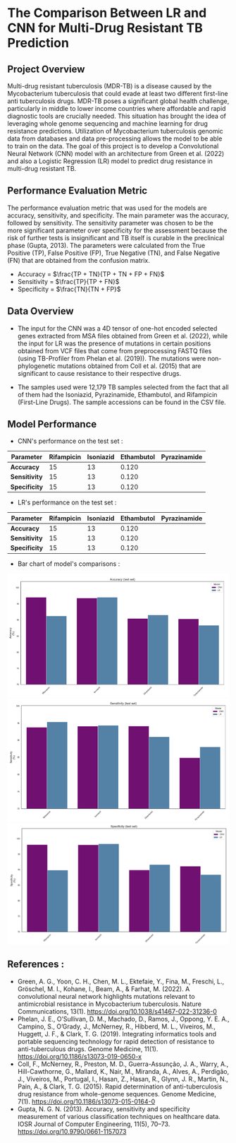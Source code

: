 # The Comparison Between LR and CNN for Multi-Drug Resistant TB Prediction

## Project Overview
Multi-drug resistant tuberculosis (MDR-TB) is a disease caused by the Mycobacterium tuberculosis that could evade at least two different first-line anti tuberculosis drugs. MDR-TB poses a significant global health challenge, particularly in middle to lower income countries where affordable and rapid diagnostic tools are crucially needed. This situation has brought the idea of leveraging whole genome sequencing and machine learning for drug resistance predictions. Utilization of Mycobacterium tuberculosis genomic data from databases and data pre-processing allows the model to be able to train on the data. The goal of this project is to develop a Convolutional Neural Network (CNN) model with an architecture from Green et al. (2022) and also a Logistic Regression (LR) model to predict drug resistance in multi-drug resistant TB. 

## Performance Evaluation Metric
The performance evaluation metric that was used for the models are accuracy, sensitivity, and specificity. The main parameter was the accuracy, followed by sensitivity. The sensitivity parameter was chosen to be the more significant parameter over specificity for the assessment because the risk of further tests is insignificant and TB itself is curable in the preclinical phase (Gupta, 2013). The parameters were calculated from the True Positive (TP), False Positive (FP), True Negative (TN), and False Negative (FN) that are obtained from the confusion matrix. 

- Accuracy = $\frac{TP + TN}{TP + TN + FP + FN}$
- Sensitivity = $\frac{TP}{TP + FN}$
- Specificity = $\frac{TN}{TN + FP}$

## Data Overview
- The input for the CNN was a 4D tensor of one-hot encoded selected genes extracted from MSA files obtained from Green et al. (2022), while the input for LR was the presence of mutations in certain positions obtained from VCF files that come from preprocessing FASTQ files (using TB-Profiler from Phelan et al. (2019)). The mutations were non-phylogenetic mutations obtained from Coll et al. (2015) that are significant to cause resistance to their respective drugs.
  
- The samples used were 12,179 TB samples selected from the fact that all of them had the Isoniazid, Pyrazinamide, Ethambutol, and Rifampicin (First-Line Drugs). The sample accessions can be found in the CSV file.

## Model Performance

- CNN's performance on the test set : 

| **Parameter** | **Rifampicin** | **Isoniazid** | **Ethambutol** | **Pyrazinamide** |
|-----------|----------------|---------------|----------------|------------------|
| **Accuracy**         | 15  | 13        | 0.120          |  |
| **Sensitivity**         | 15  | 13        | 0.120          |  |
| **Specificity**         | 15  | 13        | 0.120          |  |

- LR's performance on the test set :

| **Parameter** | **Rifampicin** | **Isoniazid** | **Ethambutol** | **Pyrazinamide** |
|-----------|----------------|---------------|----------------|------------------|
| **Accuracy**         | 15  | 13        | 0.120          |  |
| **Sensitivity**         | 15  | 13        | 0.120          |  |
| **Specificity**         | 15  | 13        | 0.120          |  |

- Bar chart of model's comparisons :

<img src="images/Figure accuracy.png">
<img src="images/Figure sensitivity.png">
<img src="images/Figure specificity.png">

## References : 

- Green, A. G., Yoon, C. H., Chen, M. L., Ektefaie, Y., Fina, M., Freschi, L., Gröschel, M. I., Kohane, I., Beam, A., & Farhat, M. (2022). A convolutional neural network highlights mutations relevant to antimicrobial resistance in Mycobacterium tuberculosis. Nature Communications, 13(1). https://doi.org/10.1038/s41467-022-31236-0
- Phelan, J. E., O’Sullivan, D. M., Machado, D., Ramos, J., Oppong, Y. E. A., Campino, S., O’Grady, J., McNerney, R., Hibberd, M. L., Viveiros, M., Huggett, J. F., & Clark, T. G. (2019). Integrating informatics tools and portable sequencing technology for rapid detection of resistance to anti-tuberculous drugs. Genome Medicine, 11(1). https://doi.org/10.1186/s13073-019-0650-x
- Coll, F., McNerney, R., Preston, M. D., Guerra-Assunção, J. A., Warry, A., Hill-Cawthorne, G., Mallard, K., Nair, M., Miranda, A., Alves, A., Perdigão, J., Viveiros, M., Portugal, I., Hasan, Z., Hasan, R., Glynn, J. R., Martin, N., Pain, A., & Clark, T. G. (2015). Rapid determination of anti-tuberculosis drug resistance from whole-genome sequences. Genome Medicine, 7(1). https://doi.org/10.1186/s13073-015-0164-0
- Gupta, N. G. N. (2013). Accuracy, sensitivity and specificity measurement of various classification techniques on healthcare data. IOSR Journal of Computer Engineering, 11(5), 70–73. https://doi.org/10.9790/0661-1157073 


